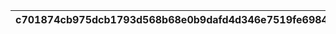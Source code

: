 |c701874cb975dcb1793d568b68e0b9dafd4d346e7519fe6984e49b11f5196cd1|20f36d1a48de63b6a8496974aff57b7c590bcfe40fdd0abb73058ce35cc1973b|f1fa909cb4e5949a61bed5b4a0366955ee6ee83505afde328df29c5fb1613208|275586c37c87b8d8a1031b9abb6e4a0af646b9901cf93535e0dc492d161f5363|fc58603fffc8c538002410f644066e45489d7123c33249c6c211c54a5cb2a49b|8cd0e068bbff33756409299b3a8e67fbffbd8e8bca7b5ac2f0f1643c1bb601b3|c719f8f3e3ce1889b1ec1a1d0d80e98fe6c42be0a7c9aa265dc8ba7b6f6d55f9|e60d6baface526f6d0214115cba25ef7b73ee988dc2cb87c979b5e873196f691|979e161e7d97bba4d3e622c97214a35c0458b7a1d1899a2965e5055a5e698945|baee1d2389e8ce5dd007e3445eb4b3e12a8038557c604cf52ef514786b83666f|42dbdc9d67c6ff4c596400e010263b08e3cd1018cda46ec0850985a3147ccbcb|58171ddd598c5e76037c40b5773bec4e7f7c92de054e7f497f7738f6c686448a|38eba697348df950d4204fd4cf01cf268fa21b812061ec1bdeb16b1a12cd31be|379389a8dc3d93db62206817efc43c894ceb3e86945f148d2dbf2bec46610ffd|
| --- | --- | --- | --- | --- | --- | --- | --- | --- | --- | --- | --- | --- | --- |